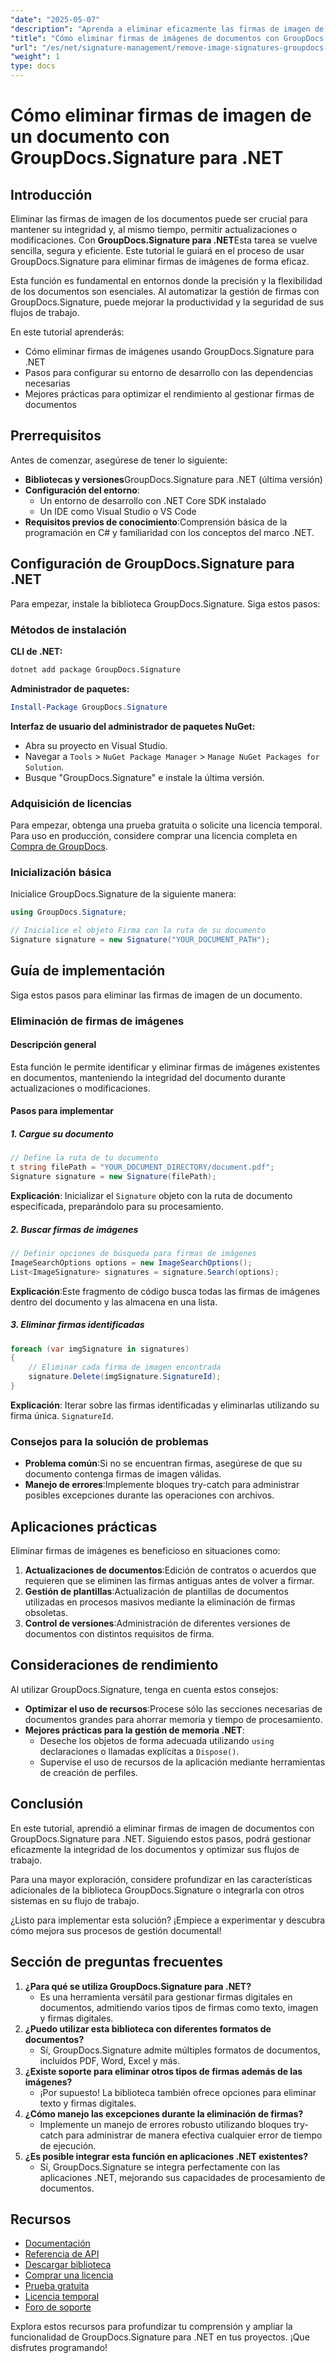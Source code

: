 ```yaml
---
"date": "2025-05-07"
"description": "Aprenda a eliminar eficazmente las firmas de imagen de los documentos con GroupDocs.Signature para .NET. Optimice el flujo de trabajo de sus documentos y mantenga su integridad."
"title": "Cómo eliminar firmas de imágenes de documentos con GroupDocs.Signature para .NET"
"url": "/es/net/signature-management/remove-image-signatures-groupdocs-dotnet/"
"weight": 1
type: docs
---
```

# Cómo eliminar firmas de imagen de un documento con GroupDocs.Signature para .NET

## Introducción

Eliminar las firmas de imagen de los documentos puede ser crucial para mantener su integridad y, al mismo tiempo, permitir actualizaciones o modificaciones. Con **GroupDocs.Signature para .NET**Esta tarea se vuelve sencilla, segura y eficiente. Este tutorial le guiará en el proceso de usar GroupDocs.Signature para eliminar firmas de imágenes de forma eficaz.

Esta función es fundamental en entornos donde la precisión y la flexibilidad de los documentos son esenciales. Al automatizar la gestión de firmas con GroupDocs.Signature, puede mejorar la productividad y la seguridad de sus flujos de trabajo.

En este tutorial aprenderás:
- Cómo eliminar firmas de imágenes usando GroupDocs.Signature para .NET
- Pasos para configurar su entorno de desarrollo con las dependencias necesarias
- Mejores prácticas para optimizar el rendimiento al gestionar firmas de documentos

## Prerrequisitos

Antes de comenzar, asegúrese de tener lo siguiente:

- **Bibliotecas y versiones**GroupDocs.Signature para .NET (última versión)
- **Configuración del entorno**:
  - Un entorno de desarrollo con .NET Core SDK instalado
  - Un IDE como Visual Studio o VS Code
- **Requisitos previos de conocimiento**:Comprensión básica de la programación en C# y familiaridad con los conceptos del marco .NET.

## Configuración de GroupDocs.Signature para .NET

Para empezar, instale la biblioteca GroupDocs.Signature. Siga estos pasos:

### Métodos de instalación

**CLI de .NET:**

```bash
dotnet add package GroupDocs.Signature
```

**Administrador de paquetes:**

```powershell
Install-Package GroupDocs.Signature
```

**Interfaz de usuario del administrador de paquetes NuGet:**

- Abra su proyecto en Visual Studio.
- Navegar a `Tools` > `NuGet Package Manager` > `Manage NuGet Packages for Solution`.
- Busque "GroupDocs.Signature" e instale la última versión.

### Adquisición de licencias

Para empezar, obtenga una prueba gratuita o solicite una licencia temporal. Para uso en producción, considere comprar una licencia completa en [Compra de GroupDocs](https://purchase.groupdocs.com/buy).

### Inicialización básica

Inicialice GroupDocs.Signature de la siguiente manera:

```csharp
using GroupDocs.Signature;

// Inicialice el objeto Firma con la ruta de su documento
Signature signature = new Signature("YOUR_DOCUMENT_PATH");
```

## Guía de implementación

Siga estos pasos para eliminar las firmas de imagen de un documento.

### Eliminación de firmas de imágenes

#### Descripción general

Esta función le permite identificar y eliminar firmas de imágenes existentes en documentos, manteniendo la integridad del documento durante actualizaciones o modificaciones.

#### Pasos para implementar

##### 1. Cargue su documento

```csharp
// Define la ruta de tu documento
t string filePath = "YOUR_DOCUMENT_DIRECTORY/document.pdf";
Signature signature = new Signature(filePath);
```

**Explicación**: Inicializar el `Signature` objeto con la ruta de documento especificada, preparándolo para su procesamiento.

##### 2. Buscar firmas de imágenes

```csharp
// Definir opciones de búsqueda para firmas de imágenes
ImageSearchOptions options = new ImageSearchOptions();
List<ImageSignature> signatures = signature.Search(options);
```

**Explicación**:Este fragmento de código busca todas las firmas de imágenes dentro del documento y las almacena en una lista.

##### 3. Eliminar firmas identificadas

```csharp
foreach (var imgSignature in signatures)
{
    // Eliminar cada firma de imagen encontrada
    signature.Delete(imgSignature.SignatureId);
}
```

**Explicación**: Iterar sobre las firmas identificadas y eliminarlas utilizando su firma única. `SignatureId`.

### Consejos para la solución de problemas

- **Problema común**:Si no se encuentran firmas, asegúrese de que su documento contenga firmas de imagen válidas.
- **Manejo de errores**:Implemente bloques try-catch para administrar posibles excepciones durante las operaciones con archivos.

## Aplicaciones prácticas

Eliminar firmas de imágenes es beneficioso en situaciones como:
1. **Actualizaciones de documentos**:Edición de contratos o acuerdos que requieren que se eliminen las firmas antiguas antes de volver a firmar.
2. **Gestión de plantillas**:Actualización de plantillas de documentos utilizadas en procesos masivos mediante la eliminación de firmas obsoletas.
3. **Control de versiones**:Administración de diferentes versiones de documentos con distintos requisitos de firma.

## Consideraciones de rendimiento

Al utilizar GroupDocs.Signature, tenga en cuenta estos consejos:
- **Optimizar el uso de recursos**:Procese sólo las secciones necesarias de documentos grandes para ahorrar memoria y tiempo de procesamiento.
- **Mejores prácticas para la gestión de memoria .NET**:
  - Deseche los objetos de forma adecuada utilizando `using` declaraciones o llamadas explícitas a `Dispose()`.
  - Supervise el uso de recursos de la aplicación mediante herramientas de creación de perfiles.

## Conclusión

En este tutorial, aprendió a eliminar firmas de imagen de documentos con GroupDocs.Signature para .NET. Siguiendo estos pasos, podrá gestionar eficazmente la integridad de los documentos y optimizar sus flujos de trabajo.

Para una mayor exploración, considere profundizar en las características adicionales de la biblioteca GroupDocs.Signature o integrarla con otros sistemas en su flujo de trabajo.

¿Listo para implementar esta solución? ¡Empiece a experimentar y descubra cómo mejora sus procesos de gestión documental!

## Sección de preguntas frecuentes

1. **¿Para qué se utiliza GroupDocs.Signature para .NET?**
   - Es una herramienta versátil para gestionar firmas digitales en documentos, admitiendo varios tipos de firmas como texto, imagen y firmas digitales.
2. **¿Puedo utilizar esta biblioteca con diferentes formatos de documentos?**
   - Sí, GroupDocs.Signature admite múltiples formatos de documentos, incluidos PDF, Word, Excel y más.
3. **¿Existe soporte para eliminar otros tipos de firmas además de las imágenes?**
   - ¡Por supuesto! La biblioteca también ofrece opciones para eliminar texto y firmas digitales.
4. **¿Cómo manejo las excepciones durante la eliminación de firmas?**
   - Implemente un manejo de errores robusto utilizando bloques try-catch para administrar de manera efectiva cualquier error de tiempo de ejecución.
5. **¿Es posible integrar esta función en aplicaciones .NET existentes?**
   - Sí, GroupDocs.Signature se integra perfectamente con las aplicaciones .NET, mejorando sus capacidades de procesamiento de documentos.

## Recursos

- [Documentación](https://docs.groupdocs.com/signature/net/)
- [Referencia de API](https://reference.groupdocs.com/signature/net/)
- [Descargar biblioteca](https://releases.groupdocs.com/signature/net/)
- [Comprar una licencia](https://purchase.groupdocs.com/buy)
- [Prueba gratuita](https://releases.groupdocs.com/signature/net/)
- [Licencia temporal](https://purchase.groupdocs.com/temporary-license/)
- [Foro de soporte](https://forum.groupdocs.com/c/signature/)

Explora estos recursos para profundizar tu comprensión y ampliar la funcionalidad de GroupDocs.Signature para .NET en tus proyectos. ¡Que disfrutes programando!